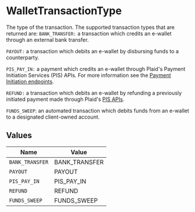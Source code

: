 # WalletTransactionType

The type of the transaction. The supported transaction types that are returned are:
`BANK_TRANSFER:` a transaction which credits an e-wallet through an external bank transfer.

`PAYOUT:` a transaction which debits an e-wallet by disbursing funds to a counterparty.

`PIS_PAY_IN:` a payment which credits an e-wallet through Plaid's Payment Initiation Services (PIS) APIs. For more information see the [Payment Initiation endpoints](https://plaid.com/docs/api/products/payment-initiation/).

`REFUND:` a transaction which debits an e-wallet by refunding a previously initiated payment made through Plaid's [PIS APIs](https://plaid.com/docs/api/products/payment-initiation/).

`FUNDS_SWEEP`: an automated transaction which debits funds from an e-wallet to a designated client-owned account.


## Values

| Name            | Value           |
| --------------- | --------------- |
| `BANK_TRANSFER` | BANK_TRANSFER   |
| `PAYOUT`        | PAYOUT          |
| `PIS_PAY_IN`    | PIS_PAY_IN      |
| `REFUND`        | REFUND          |
| `FUNDS_SWEEP`   | FUNDS_SWEEP     |